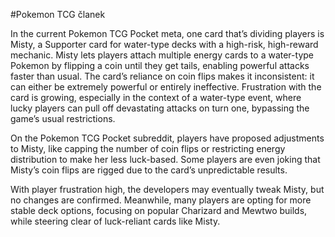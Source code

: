 #Pokemon TCG članek

In the current Pokemon TCG Pocket meta, one card that’s dividing players is Misty, a Supporter card for water-type decks with a high-risk, high-reward mechanic. Misty lets players attach multiple energy cards to a water-type Pokemon by flipping a coin until they get tails, enabling powerful attacks faster than usual. The card’s reliance on coin flips makes it inconsistent: it can either be extremely powerful or entirely ineffective. Frustration with the card is growing, especially in the context of a water-type event, where lucky players can pull off devastating attacks on turn one, bypassing the game’s usual restrictions.

On the Pokemon TCG Pocket subreddit, players have proposed adjustments to Misty, like capping the number of coin flips or restricting energy distribution to make her less luck-based. Some players are even joking that Misty’s coin flips are rigged due to the card’s unpredictable results.

With player frustration high, the developers may eventually tweak Misty, but no changes are confirmed. Meanwhile, many players are opting for more stable deck options, focusing on popular Charizard and Mewtwo builds, while steering clear of luck-reliant cards like Misty.

